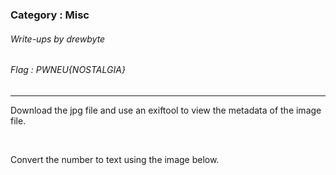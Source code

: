 ### Category : Misc
###### Write-ups by drewbyte
###### Flag : PWNEU{NOSTALGIA}
---

Download the jpg file and use an exiftool to view the metadata of the image file.
 

  <br>
<img src="https://github.com/drew-byte/pwneu-writeups/blob/main/00x8%20saved%20images/Pasted%20image%2020240317231001.png" alt="">
 <br>
 
 Convert the number to text using the image below.


  <br>
<img src="https://github.com/drew-byte/pwneu-writeups/blob/main/00x8%20saved%20images/Pasted%20image%2020240317231337.png" alt="">
 <br>
 